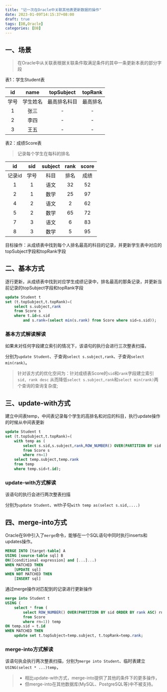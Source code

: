 ```yaml
---
title: "记一次在Oracle中关联其他表更新数据的操作"
date: 2023-01-09T14:15:37+08:00
draft: true
tags: [DB,Oracle]
categories: [DB]
---
```


## 一、场景

> 在Oracle中从关联表根据关联条件取满足条件的其中一条更新本表的部分字段

表1：学生Student表

|id|name|topSubject|topRank|
|:---:|:---:|:---:|:---:|
|学号|学生姓名|最高排名科目|最高排名|
|1|张三|-|-|
|2|李四|-|-|
|3|王五|-|-|

表2：成绩Score表

> 记录每个学生在每科的排名

|id|sid|subject|rank|score|
|:---:|:---:|:---:|:---:|:---:|
|记录id|学号|科目|排名|成绩|
|1|1|语文|32|52|
|2|1|数学|25|97|
|4|2|语文|2|62|
|5|2|数学|65|72|
|7|3|语文|6|83|
|8|3|数学|5|95|

目标操作：从成绩表中找到每个人排名最高的科目的记录，并更新学生表中对应的topSubject字段和topRank字段

## 二、基本方式

逐行更新，从成绩表中找到对应学生成绩记录中，排名最高的那条记录，并更新当前记录的topSubject字段和topRank字段

```sql
update Student t
set (t.topSubject,t.topRank)=(
    select s.subject,rank 
    from Score s 
    where t.id=s.sid 
        and s.rank=(select min(s.rank) from Score where sid=s.sid));
```

### 基本方式解读解读

如果未对任何字段建立索引的情况下，该语句的执行会进行三次整表扫描，

分别为`update Student`、子查询`select s.subject,rank`、子查询`select min(rank)`。

> 针对该方式的优化空间为：针对成绩表Score的`sid`和`rank`字段建立索引`sid, rank desc`
> 从而降低`select s.subject,rank`和`select min(rank)`两个查询的查询复杂度;

## 三、update-with方式

建立中间表temp，中间表记录每个学生的高排名和对应的科目，执行update操作的时候从中间表更新

```sql
update Student t
set (t.topSubject,t.topRank)=(
    with temp as (
        select s.sid,s.subject,rank,ROW_NUMBER() OVER(PARTITION BY sid ORDER BY rank ASC) rn
        from Score s
        where rn=1)
    select temp.subject,temp.rank 
    from temp 
    where temp.sid=t.id);
```

### update-with方式解读

该语句的执行会进行两次整表扫描

分别为`update Student`、with子句`with temp as(select s.sid,....)`

## 四、merge-into方式

Oracle在9i中引入了`merge`命令，能够在一个SQL语句中同时执行inserts和updates操作。

```sql
MERGE INTO [target-table] A 
USING [source-table sql] B 
ON([conditional expression] and [...]...)
WHEN MATCHED THEN
    [UPDATE sql]
WHEN NOT MATCHED THEN
    [INSERT sql]
```

通过merge操作对匹配到的记录进行更新操作

```sql
merge into Student t
USING (
    select * from (
        select ROW_NUMBER() OVER(PARTITION BY sid ORDER BY rank ASC) rn, s.* 
        from Score 
        where rn=1)) temp
ON temp.sid = t.id
WHEN MATCHED THEN
    update set t.topSubject=temp.subject, t.topRank=temp.rank;
```

### merge-into方式解读

该语句执会执行两次整表扫描，分别为`merge into Student`、临时表建立`USING(select * ...)temp`，

> - 相比update-with方式，merge-into提供了其他的条件下的更多操作，
> - 但merge-into在其他数据库(MySQL、PostgreSQL等)中不被支持。
